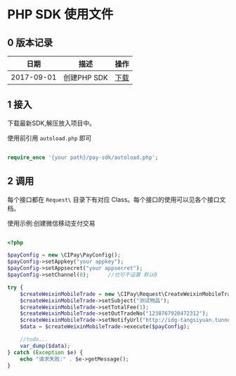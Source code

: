 # PHP SDK 使用文件

## 0 版本记录

|日期|描述|操作|
|---|---|---|
|2017-09-01|创建PHP SDK|[下载](https://gitlab.oneitfarm.com/idg/Pay/blob/master/pay-sdk-20170901.zip)|

## 1 接入

下载最新SDK,解压放入项目中。

使用前引用 `autoload.php` 即可

```php

require_once '{your path}/pay-sdk/autoload.php';

```

## 2 调用

每个接口都在 `Request\` 目录下有对应 Class。每个接口的使用可以见各个接口文档。

使用示例:创建微信移动支付交易

```php

<?php

$payConfig = new \CIPay\PayConfig();
$payConfig->setAppkey("your appkey");
$payConfig->setAppsecret("your appsecret");
$payConfig->setChannel(0);      //也可不设置 默认0

try {
    $createWeixinMobileTrade = new \CIPay\Request\CreateWeixinMobileTrade();
    $createWeixinMobileTrade->setSubject("测试物品");
    $createWeixinMobileTrade->setTotalFee(1);
    $createWeixinMobileTrade->setOutTradeNo("1238767920472312");
    $createWeixinMobileTrade->setNotifyUrl("http://idg-tangsiyuan.tunnel.nibaguai.com/pay/t.php");
    $data = $createWeixinMobileTrade->execute($payConfig);

    //todo...
    var_dump($data);
} catch (Exception $e) {
    echo "请求失败:" . $e->getMessage();
}

```